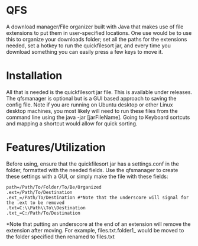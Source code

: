 # QFS
A download manager/File organizer built with Java that makes use of file extensions to put them in user-specified locations. One use would be to use this to organize your downloads folder; set all the paths for the extensions needed, set a hotkey to run the quickfilesort jar, and every time you download something you can easily press a few keys to move it.

# Installation
All that is needed is the quickfilesort jar file. This is available under releases. The qfsmanager is optional but is a GUI based approach to saving the config file. Note if you are running on Ubuntu desktop or other Linux desktop machines, you most likely will need to run these files from the command line using the java -jar [jarFileName]. Going to Keyboard sortcuts and mapping a shortcut would allow for quick sorting.

# Features/Utilization
Before using, ensure that the quickfilesort jar has a settings.conf in the folder, formatted with the needed fields. Use the qfsmanager to create these settings with a GUI, or simply make the file with these fields:


```
path=/Path/To/Folder/To/Be/Organized
.ext=/Path/To/Destination
.ext_=/Path/To/Destination #*Note that the underscore will signal for the .ext to be removed
.txt=C:\\Path\\To\\Destination
.txt_=C:/Path/To/Destination
```

*Note that putting an underscore at the end of an extension will remove the extension after moving. For example, files.txt.folder1_  would be moved to the folder specified then renamed to files.txt
